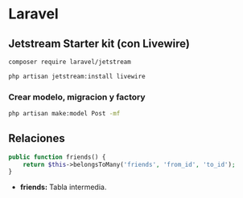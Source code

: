 # Laravel

## Jetstream Starter kit (con Livewire)

```bash
composer require laravel/jetstream
```

```bash
php artisan jetstream:install livewire
```

### Crear modelo, migracion y factory

```bash
php artisan make:model Post -mf
```

## Relaciones

```php
public function friends() {
    return $this->belongsToMany('friends', 'from_id', 'to_id');
}
```

- __friends:__ Tabla intermedia.
